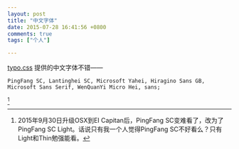 ```yaml
---
layout: post
title: "中文字体"
date: 2015-07-28 16:41:56 +0800
comments: true
tags: ["个人"]

---
```


[typo.css](http://typo.sofi.sh) 提供的中文字体不错——

`
PingFang SC, Lantinghei SC, Microsoft Yahei, Hiragino Sans GB, Microsoft Sans Serif, WenQuanYi Micro Hei, sans;
`

<!--more-->

 [^1]

[^1]: 2015年9月30日升级OSX到EI Capitan后，PingFang SC变难看了，改为了PingFang SC Light。话说只有我一个人觉得PingFang SC不好看么？只有Light和Thin勉强能看。
